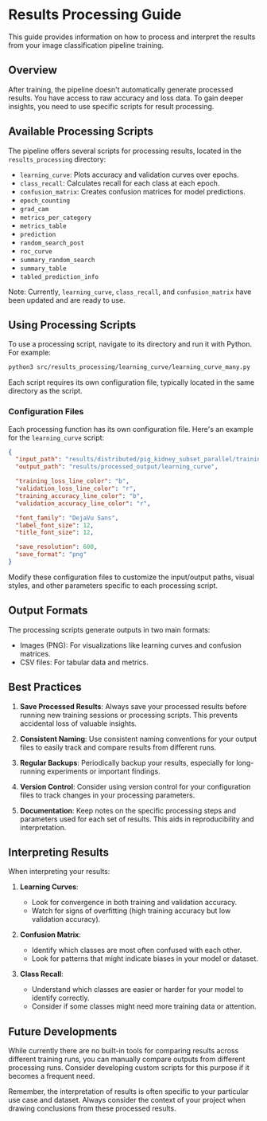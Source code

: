 # Results Processing Guide

This guide provides information on how to process and interpret the results from your image classification pipeline training.

## Overview

After training, the pipeline doesn't automatically generate processed results. You have access to raw accuracy and loss data. To gain deeper insights, you need to use specific scripts for result processing.

## Available Processing Scripts

The pipeline offers several scripts for processing results, located in the `results_processing` directory:

- `learning_curve`: Plots accuracy and validation curves over epochs.
- `class_recall`: Calculates recall for each class at each epoch.
- `confusion_matrix`: Creates confusion matrices for model predictions.
- `epoch_counting`
- `grad_cam`
- `metrics_per_category`
- `metrics_table`
- `prediction`
- `random_search_post`
- `roc_curve`
- `summary_random_search`
- `summary_table`
- `tabled_prediction_info`

Note: Currently, `learning_curve`, `class_recall`, and `confusion_matrix` have been updated and are ready to use.

## Using Processing Scripts

To use a processing script, navigate to its directory and run it with Python. For example:

```bash
python3 src/results_processing/learning_curve/learning_curve_many.py
```

Each script requires its own configuration file, typically located in the same directory as the script.

### Configuration Files

Each processing function has its own configuration file. Here's an example for the `learning_curve` script:

```json
{
  "input_path": "results/distributed/pig_kidney_subset_parallel/training_results/Test_subject_k1/config_pig_kidney_subset_InceptionV3/InceptionV3_test_k1_val_k2",
  "output_path": "results/processed_output/learning_curve",

  "training_loss_line_color": "b",
  "validation_loss_line_color": "r",
  "training_accuracy_line_color": "b",
  "validation_accuracy_line_color": "r",

  "font_family": "DejaVu Sans",
  "label_font_size": 12,
  "title_font_size": 12,

  "save_resolution": 600,
  "save_format": "png"
}
```

Modify these configuration files to customize the input/output paths, visual styles, and other parameters specific to each processing script.

## Output Formats

The processing scripts generate outputs in two main formats:
- Images (PNG): For visualizations like learning curves and confusion matrices.
- CSV files: For tabular data and metrics.

## Best Practices

1. **Save Processed Results**: Always save your processed results before running new training sessions or processing scripts. This prevents accidental loss of valuable insights.

2. **Consistent Naming**: Use consistent naming conventions for your output files to easily track and compare results from different runs.

3. **Regular Backups**: Periodically backup your results, especially for long-running experiments or important findings.

4. **Version Control**: Consider using version control for your configuration files to track changes in your processing parameters.

5. **Documentation**: Keep notes on the specific processing steps and parameters used for each set of results. This aids in reproducibility and interpretation.

## Interpreting Results

When interpreting your results:

1. **Learning Curves**: 
   - Look for convergence in both training and validation accuracy.
   - Watch for signs of overfitting (high training accuracy but low validation accuracy).

2. **Confusion Matrix**: 
   - Identify which classes are most often confused with each other.
   - Look for patterns that might indicate biases in your model or dataset.

3. **Class Recall**: 
   - Understand which classes are easier or harder for your model to identify correctly.
   - Consider if some classes might need more training data or attention.

## Future Developments

While currently there are no built-in tools for comparing results across different training runs, you can manually compare outputs from different processing runs. Consider developing custom scripts for this purpose if it becomes a frequent need.

Remember, the interpretation of results is often specific to your particular use case and dataset. Always consider the context of your project when drawing conclusions from these processed results.